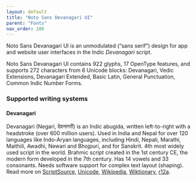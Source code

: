 ```yaml
---
layout: default
title: "Noto Sans Devanagari UI"
parent: "Fonts"
nav_order: 100
---
```

Noto Sans Devanagari UI is an unmodulated (“sans serif”) design for app and website user interfaces in the Indic _Devanagari_ script. 

Noto Sans Devanagari UI contains 922 glyphs, 17 OpenType features, and supports 272 characters from 6 Unicode blocks: Devanagari, Vedic Extensions, Devanagari Extended, Basic Latin, General Punctuation, Common Indic Number Forms.


### Supported writing systems


#### Devanagari

Devanagari (Negari, <span class='autonym'>देवनागरी</span>) is an Indic abugida, written left-to-right with a headstroke (over 600 million users). Used in India and Nepal for over 120 languages like Indo-Aryan languages, including Hindi, Nepali, Marathi, Maithili, Awadhi, Newari and Bhojpuri, and for Sanskrit. 4th most widely used script in the world. Brahmic script created in the 1st century CE, the modern form developed in the 7th century. Has 14 vowels and 33 consonants. Needs software support for complex text layout (shaping). Read more on [ScriptSource](https://scriptsource.org/scr/Deva), [Unicode](https://www.unicode.org/versions/Unicode13.0.0/ch12.pdf#G12284), [Wikipedia](https://en.wikipedia.org/wiki/ISO_15924:Deva), [Wiktionary](https://en.wiktionary.org/wiki/Category:Devanagari_script), [r12a](https://r12a.github.io/scripts/links?iso=Deva).

